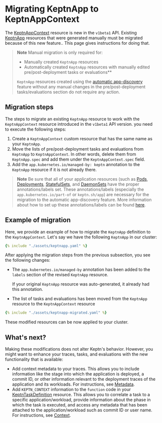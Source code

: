 # Migrating KeptnApp to KeptnAppContext

The
[KeptnAppContext](../../reference/crd-reference/appcontext.md)
resource is new in the `v1beta1` API.
Existing
[KeptnApp](../../reference/crd-reference/app.md)
resources that were generated manually must be migrated
because of this new feature..
This page gives instructions for doing that.

> **Note**
> Manual migration is only required for:
>
> * Manually created `KeptnApp` resources
> * Automatically created `KeptnApp` resources with
>   manually edited pre/post-deployment tasks or evaluations**
>
> `KeptnApp` resources created using the
> [automatic app-discovery](../../guides/auto-app-discovery.md)
> feature without any manual changes in the pre/post-deployment
> tasks/evaluations section do not require any action.

## Migration steps

The steps to migrate an existing `KeptnApp` resource
to work with the `KeptnAppContext` resource
introduced in the `v1beta1` API version.
you need to execute the following steps:

1. Create a `KeptnAppContext` custom resource
   that has the same name as your `KeptnApp`.
2. Move the lists of pre/post-deployment tasks and evaluations
   from `KeptnApp` to `KeptnAppContext`.
   In other words, delete them from `KeptnApp.spec`
   and add them under the `KeptnAppContext.spec` field.
3. Add the `app.kubernetes.io/managed-by: keptn` annotation
   to the `KeptnApp` resource if it is not already there.

> **Note**
Be sure that all of your application resources
(such as
[Pods](https://kubernetes.io/docs/concepts/workloads/pods/),
[Deployments](https://kubernetes.io/docs/concepts/workloads/controllers/deployment/),
[StatefulSets](https://kubernetes.io/docs/concepts/workloads/controllers/statefulset/),
and
[DaemonSets](https://kubernetes.io/docs/concepts/workloads/controllers/daemonset/)
have the proper annotations/labels set.
These annotations/labels (especially the
`app.kubernetes.io/part-of` or `keptn.sh/app`)
are necessary for the migration to the
automatic app-discovery feature.
More information about how to set up these annotations/labels
can be found [here](../../guides/integrate.md#basic-annotations).

## Example of migration

Here, we provide an example of how to
migrate the `KeptnApp` definition to the `KeptnAppContext`.
Let's say we have the following `KeptnApp` in our cluster:

```yaml
{% include "./assets/keptnapp.yaml" %}
```

After applying the migration steps from the previous subsection,
you see the following changes:

* The `app.kubernetes.io/managed-by` annotation
  has been added to the `labels` section of the revised `KeptnApp` resource.

     If your original `KeptnApp` resource was auto-generated,
     it already had this annotation.

* The list of tasks and evaluations
has been moved from the `KeptnApp` resource
to the `KeptnAppContext` resource

```yaml
{% include "./assets/keptnapp-migrated.yaml" %}
```

These modified resources can be now applied to your cluster.

## What's next?

Making these modifications does not alter Keptn's behavior.
However, you might want to enhance your traces, tasks, and evaluations
with the new functionality that is available:

* Add context metadata to your traces.
  This allows you to include information
  like the stage into which the application is deployed, a commit ID,
  or other information relevant to the deployment traces of
  the application and its workloads.
  For instructions, see
  [Metadata](../../guides/metadata.md).
* Add `KEPTN_CONTEXT` information to the `function` code in your
  [KeptnTaskDefinition](../../reference/crd-reference/taskdefinition.md)
  resource.
  This allows you to correlate a task to a specific application/workload,
  provide information about the phase in which the task is executed,
  and access any metadata that has been attached to the application/workload
  such as commit ID or user name.
  For instructions, see
  [Context](../../guides/tasks.md#context).
  
